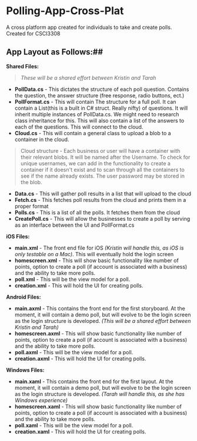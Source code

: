 
# Polling-App-Cross-Plat
A cross platform app created for individuals to take and create polls. Created for CSCI3308

## App Layout as Follows:##

__Shared Files:__

> _These will be a shared effort between Kristin and Tarah_
* __PollData.cs__ - This dictates the structure of each poll question. Contains the question, the answer structure (free response, radio              buttons, ect.) 
* __PollFormat.cs__ - This will contain The structure for a full poll. It can contain a List(this is a built in C# struct. Really nifty) of questions. It will inherit multiple instances of PollData.cs. We might need to research class inheritance for this. This will also contain a list of the answers to each of the questions. This will connect to the cloud.
* __Cloud.cs__ - This will contain a general class to upload a blob to a container in the cloud.

> Cloud structure - Each business or user will have a container with their relevant blobs. It will be named after the Username. To  check for unique usernames, we can add in the functionality to create a container if it doesn't exist and to scan through all the containers to see if the name already exists. The user password may be stored in the blob.
 * __Data.cs__ - This will gather poll results in a list that will upload to the cloud
 * __Fetch.cs__ - This fetches poll results from the cloud and prints them in a proper format
 * __Polls.cs__ - This is a list of all the polls. It fetches them from the cloud
 * __CreatePoll.cs__ - This will allow the businesses to create a poll by serving as an interface between the UI and PollFormat.cs
 
__iOS Files:__
* __main.xml__ - The front end file for iOS _(Kristin will handle this, as iOS is only testable on a Mac)_. This will eventually hold the login screen
* __homescreen.xml__ - This will show basic functionality like number of points, option to create a poll (if account is associated with a business) and the ability to take more polls. 
* __poll.xml__ - This will be the view model for a poll.
* __creation.xml__ - This will hold the UI for creating polls.
    
__Android Files:__ 
* __main.axml__ - This contains the front end for the first storyboard. At the moment, it will contain a demo poll, but will evolve to be the login screen as the login structure is developed. _(This will be a shared effort between Kristin and Tarah)_
* __homescreen.axml__ - This will show basic functionality like number of points, option to create a poll (if account is associated with a business) and the ability to take more polls. 
* __poll.axml__ - This will be the view model for a poll.
* __creation.axml__ - This will hold the UI for creating polls.
  
__Windows Files:__
* __main.xaml__ - This contains the front end for the first layout. At the moment, it will contain a demo poll, but will evolve to be the login screen as the login structure is developed. _(Tarah will handle this, as she has Windows experience)_
* __homescreen.xaml__ - This will show basic functionality like number of points, option to create a poll (if account is associated with a business) and the ability to take more polls. 
* __poll.xaml__ - This will be the view model for a poll.
* __creation.xaml__ - This will hold the UI for creating polls.
